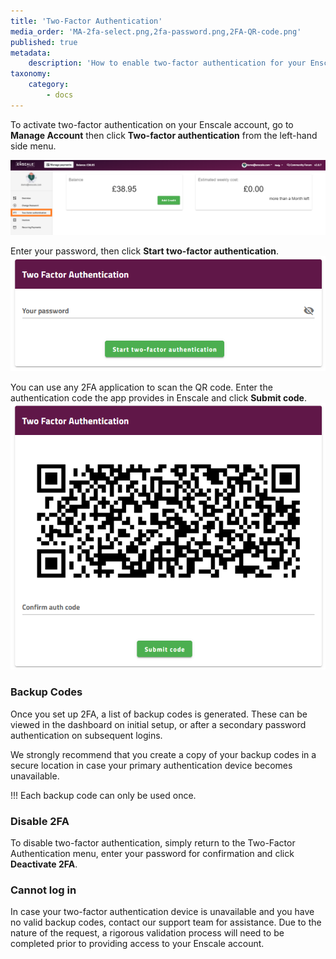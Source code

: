 ```yaml
---
title: 'Two-Factor Authentication'
media_order: 'MA-2fa-select.png,2fa-password.png,2FA-QR-code.png'
published: true
metadata:
    description: 'How to enable two-factor authentication for your Enscale account.'
taxonomy:
    category:
        - docs
---
```


To activate two-factor authentication on your Enscale account, go to **Manage Account** then click **Two-factor authentication** from the left-hand side menu.

![](MA-2fa-select.png)

Enter your password, then click **Start two-factor authentication**.
![](2fa-password.png)

You can use any 2FA application to scan the QR code. Enter the authentication code the app provides in Enscale and click **Submit code**.
![](2FA-QR-code.png)

### Backup Codes

Once you set up 2FA, a list of backup codes is generated. These can be viewed in the dashboard on initial setup, or after a secondary password authentication on subsequent logins.

We strongly recommend that you create a copy of your backup codes in a secure location in case your primary authentication device becomes unavailable.

!!! Each backup code can only be used once.

### Disable 2FA

To disable two-factor authentication, simply return to the Two-Factor Authentication menu, enter your password for confirmation and click **Deactivate 2FA**.

### Cannot log in

In case your two-factor authentication device is unavailable and you have no valid backup codes, contact our support team for assistance. Due to the nature of the request, a rigorous validation process will need to be completed prior to providing access to your Enscale account.